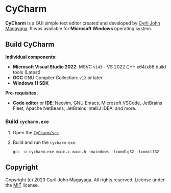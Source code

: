 # CyCharm

**CyCharm** is a GUI simple text editor created and developed by [Cyril John Magayaga](https://github.com/magayaga). It was available for **Microsoft Windows** operating system.

## Build CyCharm

**Individual components:**

  * **Microsoft Visual Studio 2022**: MSVC `v143` - VS 2022 C++ x64/x86 build tools (Latest)
  * **GCC** GNU Compiler Collection: `v13` or later
  * **Windows 11 SDK**

**Pre-requisites:**
  * **Code editor** or **IDE**: Neovim, GNU Emacs, Microsoft VSCode, JetBrains Fleet, Apache NetBeans, JetBrains IntelliJ IDEA, and more.

### Build `cycharm.exe`

  1. Open the [`CyCharm/src`](src)
  2. Build and run the `cycharm.exe`:

     `gcc -o cycharm.exe main.c main.h -mwindows -lcomdlg32 -lcomctl32`

## Copyright

Copyright (c) 2023 Cyril John Magayaga. All rights reserved.
License under the [MIT](LICENSE) license.
